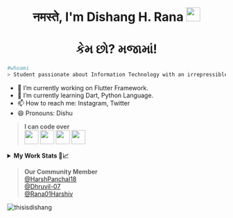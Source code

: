 ### <h1 align='center'>नमस्ते, I'm Dishang H. Rana <img src="https://media.giphy.com/media/mA28dHGEU8Us36wEYJ/giphy.gif" height="32" /></h1>
### <h1 align='center'>કેમ છો? મજામાં!</h1>

```bash
#whoami  
> Student passionate about Information Technology with an irrepressible desire to explore and learn new things. 
```
- 🔭 I’m currently working on Flutter Framework.
- 🌱 I’m currently learning Dart, Python Language.
- 📫 How to reach me: Instagram, Twitter
- 😄 Pronouns: Dishu

> **I can code over**<br/>
<img src='https://cdn.icon-icons.com/icons2/2108/PNG/512/flutter_icon_130936.png' width='32px'> <img src='https://pbs.twimg.com/profile_images/993555605078994945/Yr-pWI4G.jpg' width='32px'> <img src='https://logodix.com/logo/1769993.jpg' width='32px'> <img src='https://logodix.com/logo/2122129.png' width='32px'> 



<details>
  <summary><b>My Work Stats 👤📈</b></summary>
  
## 💳 GitHub Profile Summary Card
<p align="center">
  <img src="https://github-profile-summary-cards.vercel.app/api/cards/profile-details?username=thisisdishang&theme=solarized_dark"/>
</p>
  
## 📟 GitHub Stats
<p align="center">
  <img src="https://github-profile-summary-cards.vercel.app/api/cards/repos-per-language?username=thisisdishang&theme=solarized_dark"/>
  <img src="https://github-profile-summary-cards.vercel.app/api/cards/most-commit-language?username=thisisdishang&theme=solarized_dark"/>
</p>
  
<p align="center">
  <img width="48%" src="https://github-readme-stats-sigma-five.vercel.app/api?username=thisisdishang&show_icons=true&theme=solarized_dark" />&nbsp;
  <img width="48%" src="https://github-readme-streak-stats.herokuapp.com/?user=thisisdishang&theme=velocity" />
</p>
  
<p align="center">
  <img width="46%" src=https://github-readme-stats-sigma-five.vercel.app/api/top-langs/?username=thisisdishang&layout=compact&hide=roff,MATLAB&langs_count=10&theme=dark&custom_title=Top%20languages>
  <br/><br/>
  <img src="https://github-readme-stats-sigma-five.vercel.app/api/top-langs/?username=thisisdishang&theme=react&border_radius=15&custom_title=Most-Used-Languages" />
</p>

## 📈 Activity Graph
<p align="center">
	<img src="https://github-readme-activity-graph.vercel.app/graph?username=thisisdishang&theme=github-compact"/>
</p>

## 🏆GitHub Trophies
[![](https://github-profile-trophy.vercel.app/?username=thisisdishang&theme=dracula&no-frame=false&no-bg=false&margin-w=4&row=2&column=9)](https://github-profile-trophy.vercel.app/?username=thisisdishang&theme=dracula&no-frame=false&no-bg=false&margin-w=4&row=2&column=9)
  
</details>

> **Our Community Member**<br/>
  <a href="https://github.com//HarshPanchal18">@HarshPanchal18</a><br/>
  <a href="https://github.com//Dhruvil-07">@Dhruvil-07</a><br/>
  <a href="https://github.com//Rana01Harshiv">@Rana01Harshiv</a><br/>
 
  
<p align="left"><img src="https://komarev.com/ghpvc/?username=thisisdishang&label=Profile Views&color=blue&style=plastic&style=for-the-badge" alt="thisisdishang" /></p>

<!--
**thisisdishang/thisisdishang** is a ✨ _special_ ✨ repository because its `README.md` (this file) appears on your GitHub profile.

Here are some ideas to get you started:

- 🔭 I’m currently working on ...
- 🌱 I’m currently learning ...
- 👯 I’m looking to collaborate on ...
- 🤔 I’m looking for help with ...
- 💬 Ask me about ...
- 📫 How to reach me: ...
- 😄 Pronouns: ...
- ⚡ Fun fact: ...
-->
